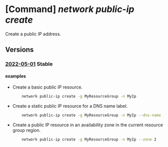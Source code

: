# [Command] _network public-ip create_

Create a public IP address.

## Versions

### [2022-05-01](/Resources/mgmt-plane/L3N1YnNjcmlwdGlvbnMve30vcmVzb3VyY2Vncm91cHMve30vcHJvdmlkZXJzL21pY3Jvc29mdC5uZXR3b3JrL3B1YmxpY2lwYWRkcmVzc2VzL3t9/2022-05-01.xml) **Stable**

<!-- mgmt-plane /subscriptions/{}/resourcegroups/{}/providers/microsoft.network/publicipaddresses/{} 2022-05-01 -->

#### examples

- Create a basic public IP resource.
    ```bash
        network public-ip create -g MyResourceGroup -n MyIp
    ```

- Create a static public IP resource for a DNS name label.
    ```bash
        network public-ip create -g MyResourceGroup -n MyIp --dns-name MyLabel --allocation-method Static
    ```

- Create a public IP resource in an availability zone in the current resource group region.
    ```bash
        network public-ip create -g MyResourceGroup -n MyIp --zone 2
    ```
